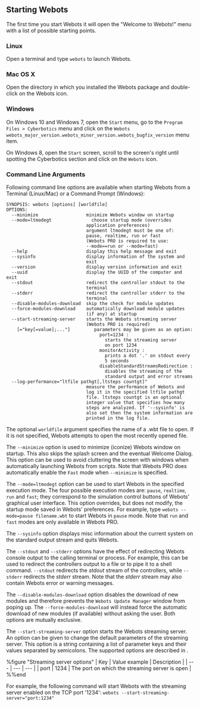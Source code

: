 ## Starting Webots

The first time you start Webots it will open the "Welcome to Webots!" menu with
a list of possible starting points.

### Linux

Open a terminal and type `webots` to launch Webots.

### Mac OS X

Open the directory in which you installed the Webots package and double-click on
the Webots icon.

### Windows

On Windows 10 and Windows 7, open the `Start` menu, go to the `Program Files >
Cyberbotics` menu and click on the `Webots
webots_major_version.webots_minor_version.webots_bugfix_version` menu item.

On Windows 8, open the `Start` screen, scroll to the screen's right until
spotting the Cyberbotics section and click on the `Webots` icon.

### Command Line Arguments


Following command line options are available when starting Webots from a Terminal (Linux/Mac) or a Command Prompt (Windows):

```
SYNOPSIS: webots [options] [worldfile]
OPTIONS:
  --minimize                  minimize Webots window on startup
  --mode=ltmodegt               choose startup mode (overrides
                              application preferences)
                              argument ltmodegt must be one of:
                              pause, realtime, run or fast
                              (Webots PRO is required to use:
                              --mode==run or --mode=fast)
  --help                      display this help message and exit
  --sysinfo                   display information of the system and
                              exit
  --version                   display version information and exit
  --uuid                      display the UUID of the computer and exit
  --stdout                    redirect the controller stdout to the
                              terminal
  --stderr                    redirect the controller stderr to the
                              terminal
  --disable-modules-download  skip the check for module updates
  --force-modules-download    automatically download module updates
                              (if any) at startup
  --start-streaming-server    starts the Webots streaming server
                              (Webots PRO is required)
    [="key[=value];..."]         parameters may be given as an option:
                                   port=1234 :
                                     starts the streaming server
                                     on port 1234
                                   monitorActivity :
                                     prints a dot '.' on stdout every
                                     5 seconds
                                   disableStandardStreamsRedirection :
                                     disables the streaming of the
                                     standard output and error streams
  --log-performance="ltfile pathgt[,ltsteps countgt]"
                              measure the performance of Webots and
                              log it in the specified ltfile pathgt
                              file. ltsteps countgt is an optional
                              integer value that specifies how many
                              steps are analyzed. If '--sysinfo' is
                              also set then the system information are
                              printed in the log file.
```


The optional `worldfile` argument specifies the name of a .wbt file to open. If
it is not specified, Webots attempts to open the most recently opened file.

The `--minimize` option is used to minimize (iconize) Webots window on startup.
This also skips the splash screen and the eventual Welcome Dialog. This option
can be used to avoid cluttering the screen with windows when automatically
launching Webots from scripts. Note that Webots PRO does automatically enable
the `Fast` mode when `--minimize` is specified.

The `--mode=ltmodegt` option can be used to start Webots in the specified
execution mode. The four possible execution modes are: `pause`, `realtime`,
`run` and `fast`; they correspond to the simulation control buttons of Webots'
graphical user interface. This option overrides, but does not modify, the
startup mode saved in Webots' preferences. For example, type `webots
--mode=pause filename.wbt` to start Webots in `pause` mode. Note that `run` and
`fast` modes are only available in Webots PRO.

The `--sysinfo` option displays misc information about the current system on the
standard output stream and quits Webots.

The `--stdout` and `--stderr` options have the effect of redirecting Webots
console output to the calling terminal or process. For example, this can be used
to redirect the controllers output to a file or to pipe it to a shell command.
`--stdout` redirects the *stdout* stream of the controllers, while `--stderr`
redirects the *stderr* stream. Note that the *stderr* stream may also contain
Webots error or warning messages.

The `--disable-modules-download` option disables the download of new modules and
therefore prevents the `Webots Update Manager` window from poping up. The
`--force-modules-download` will instead force the automatic download of new
modules (if available) without asking the user. Both options are mutually
exclusive.

The `--start-streaming-server` option starts the Webots streaming server. An
option can be given to change the default parameters of the streaming server.
This option is a string containing a list of parameter keys and their values
separated by semicolons. The supported options are described in .

%figure "Streaming server options"
| Key | Value example | Description |
| --- | --- | --- |
| port | 1234 | The port on which the streaming server is open |
%%end

For example, the following command will start Webots with the streaming server
enabled on the TCP port '1234': `webots --start-streaming-server="port:1234"`

